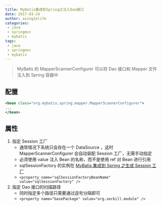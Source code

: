 ```yaml
---
title: MyBatis集成到Spring之注入Dao接口
date: 2017-03-24
author: asing1elife
categories:
 - java
 - springmvc
 - mybatis
tags:
 - java
 - springmvc
 - mybatis
---
```

> MyBatis 的 MapperScannerConfigurer 可以将 Dao 接口和 Mapper 文件注入到 Spring 容器中  

## 配置
```xml
<bean class="org.mybatis.spring.mapper.MapperScannerConfigurer">
...
</bean>
```

## 属性
1. 指定 Session 工厂
	* 通常情况下系统只会存在一个 DataSource ，这时 MapperScannerConfigurer 会自动装配 Session 工厂，无需手动指定
	* 必须使用 value 注入 Bean 的名称，而不是使用 ref 对 Bean 进行引用
	* sqlSessionFactory 的实例在 [MyBatis 集成到 Spring 之生成 Session 工厂](http://asing1elife.com/java/springmvc/mybatis/2017/03/24/MyBatis集成到Spring之生成Session工厂/)
	* `<property name="sqlSessionFactoryBeanName" value="sqlSessionFactory" />`
2. 指定 Dao 接口的扫描路径
	* 同时指定多个路径只需要通过逗号分隔即可
	* `<property name="basePackage" value="org.seckill.module" />`